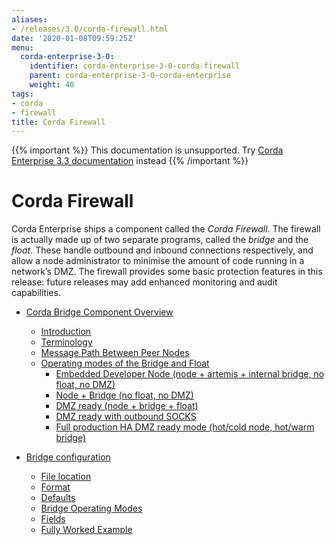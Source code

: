 ```yaml
---
aliases:
- /releases/3.0/corda-firewall.html
date: '2020-01-08T09:59:25Z'
menu:
  corda-enterprise-3-0:
    identifier: corda-enterprise-3-0-corda-firewall
    parent: corda-enterprise-3-0-corda-enterprise
    weight: 40
tags:
- corda
- firewall
title: Corda Firewall
---
```

{{% important %}}
This documentation is unsupported.
Try [Corda Enterprise 3.3 documentation](/docs/corda-enterprise/3.3/_index.md) instead
{{% /important %}}


# Corda Firewall

Corda Enterprise ships a component called the *Corda Firewall*. The firewall is actually made up of two separate programs,
called the *bridge* and the *float*. These handle outbound and inbound connections respectively, and allow a node
administrator to minimise the amount of code running in a network’s DMZ. The firewall provides some basic protection
features in this release: future releases may add enhanced monitoring and audit capabilities.



* [Corda Bridge Component Overview](corda-bridge-component.md)
    * [Introduction](corda-bridge-component.md#introduction)
    * [Terminology](corda-bridge-component.md#terminology)
    * [Message Path Between Peer Nodes](corda-bridge-component.md#message-path-between-peer-nodes)
    * [Operating modes of the Bridge and Float](corda-bridge-component.md#operating-modes-of-the-bridge-and-float)
        * [Embedded Developer Node (node + artemis + internal bridge, no float, no DMZ)](corda-bridge-component.md#embedded-developer-node-node-artemis-internal-bridge-no-float-no-dmz)
        * [Node + Bridge (no float, no DMZ)](corda-bridge-component.md#node-bridge-no-float-no-dmz)
        * [DMZ ready (node + bridge + float)](corda-bridge-component.md#dmz-ready-node-bridge-float)
        * [DMZ ready with outbound SOCKS](corda-bridge-component.md#dmz-ready-with-outbound-socks)
        * [Full production HA DMZ ready mode (hot/cold node, hot/warm bridge)](corda-bridge-component.md#full-production-ha-dmz-ready-mode-hot-cold-node-hot-warm-bridge)




* [Bridge configuration](bridge-configuration-file.md)
    * [File location](bridge-configuration-file.md#file-location)
    * [Format](bridge-configuration-file.md#format)
    * [Defaults](bridge-configuration-file.md#defaults)
    * [Bridge Operating Modes](bridge-configuration-file.md#bridge-operating-modes)
    * [Fields](bridge-configuration-file.md#fields)
    * [Fully Worked Example](bridge-configuration-file.md#fully-worked-example)





